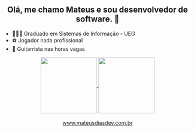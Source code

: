 <div  align="center"><h2> Olá, me chamo Mateus e sou desenvolvedor de software. 👋</h2> </div>

- 👨🏽‍🎓 Graduado em Sistemas de Informação - UEG
- ⚽ Jogador nada profissional
- 🎸 Guitarrista nas horas vagas

<div align="center">
<a href="https://github.com/mateusdi/nees-web">
  <img height=150 align="center" src="https://github-readme-stats.vercel.app/api/top-langs?username=mateusdi&layout=compact&langs_count=8&card_width=320&hide=javascript,html,css" />
</a>
<a href="https://github.com/mateusdi/desafios-1-4">
  <img height=150 align="center" src="https://github-readme-stats.vercel.app/api?username=mateusdi" />
</a>
</div>
<br>
<div  align="center"><a  href="www.mateusdiasdev.com.br">www.mateusdiasdev.com.br</a></div>

<!--
**mateusdi/mateusdi** is a ✨ _special_ ✨ repository because its `README.md` (this file) appears on your GitHub profile.

Here are some ideas to get you started:
- 👨🏽‍🎓 Graduado em Sistemas de Informação - UEG
- 🔭 I’m currently working on ...
- 🌱 I’m currently learning ...
- 👯 I’m looking to collaborate on ...
- 🤔 I’m looking for help with ...
- 💬 Ask me about ...
- 📫 How to reach me: ...
- 😄 Pronouns: ...
- ⚡ Fun fact: ...
-->
